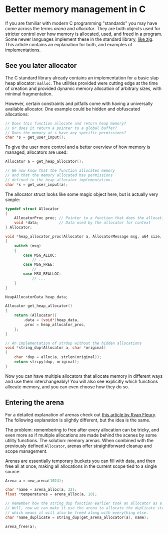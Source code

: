 # Better memory management in C

If you are familiar with modern C programming "standards" you may have come across the terms _arena_ and _allocator_. They are both objects used for stricter control over how memory is allocated, used, and freed in a program. Some newer languages implement these in the standard library, [like zig](https://zig.guide/standard-library/allocators/). This article contains an explanation for both, and examples of implementations.

## See you later allocator

The C standard library already contains an implementation for a basic slap heap allocator: `malloc`. The utilities provided were cutting edge at the time of creation and provided dynamic memory allocation of arbitrary sizes, with minimal fragmentation.

However, certain constraints and pitfalls come with having a universally available allocator. One example could be hidden and obfuscated allocations:

```c
// Does this function allocate and return heap memory?
// Or does it return a pointer to a global buffer?
// Does the memory at s have any specific permissions?
char *s = get_user_input();
```

To give the user more control and a better overview of how memory is managed, allocators are used:

```c
Allocator a = get_heap_allocator();

// We now know that the function allocates memory
// and that the memory allocated has permissions
// defined in the heap allocator implementation.
char *s = get_user_input(a);
```

The allocator struct looks like some magic object here, but is actually very simple:

```c
typedef struct Allocator
{
    AllocatorProc proc; // Pointer to a function that does the allocation
    void *data;         // Data used by the allocator for context
} Allocator;

void *heap_allocator_proc(Allocator a, AllocatorMessage msg, u64 size, ...)
{
    switch (msg)
    {
        case MSG_ALLOC:
            // ...
        case MSG_FREE:
            // ...
        case MSG_REALLOC:
            // ...
    }
}

HeapAllocatorData heap_data;

Allocator get_heap_allocator()
{
    return (Allocator){
        .data = (void*)heap_data,
        .proc = heap_allocator_proc,
    };
}

```

```c
// An implementation of strdup without the hidden allocations
void *string_dup(Allocator a, char *original)
{
    char *dup = alloc(a, strlen(original));
    return strcpy(dup, original);
}
```

Now you can have multiple allocators that allocate memory in different ways and use them interchangeably! You will also see explicitly which functions allocate memory, and you can even choose how they do so.

## Entering the arena

For a detailed explanation of arenas check out [this article by Ryan Fleury](https://www.rfleury.com/p/untangling-lifetimes-the-arena-allocator). The following explanation is slightly different, but the idea is the same.

The problem: remembering to free after every allocation can be tricky, and even more so if multiple allocations are made behind the scenes by some utility functions. The solution: memory arenas. When combined with the previously defined `Allocator`, arenas offer straightforward cleanup and scope management.

Arenas are essentially temporary buckets you can fill with data, and then free all at once, making all allocations in the current scope tied to a single source.

```c
Arena a = new_arena(1024);

char *name = arena_alloc(a, 32);
float *temperatures = arena_alloc(a, 10);

// Remember how the string_dup function earlier took an allocator as a parameter?
// Well, now we can make it use the arena to allocate the duplicate string,
// which means it will also be freed along with everything else.
char *name_duplicate = string_dup(get_arena_allocator(a), name);

arena_free(a);
```
